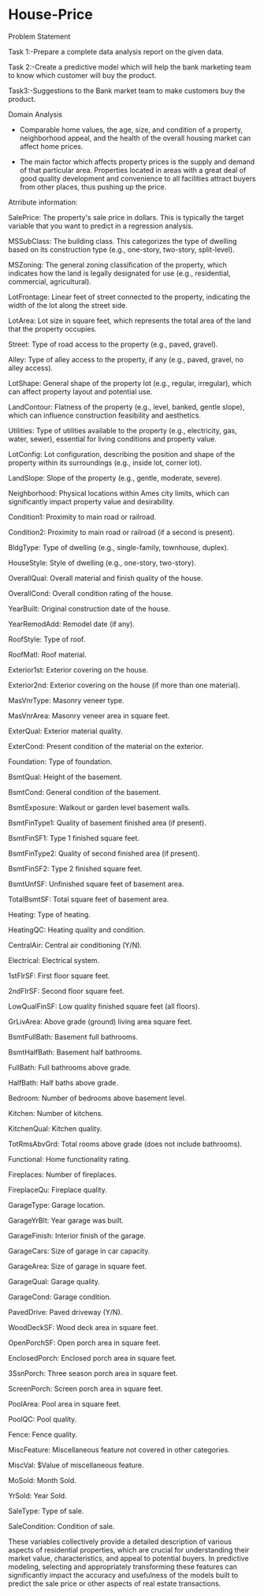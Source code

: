 # House-Price
Problem Statement

Task 1:-Prepare a complete data analysis report on the given data.

Task 2:-Create a predictive model which will help the bank marketing team to
know which customer will buy the product.

Task3:-Suggestions to the Bank market team to make customers buy the
product.

Domain Analysis
* Comparable home values, the age, size, and condition of a property, neighborhood appeal, and the health of the overall housing market can affect home prices.

* The main factor which affects property prices is the supply and demand of that particular area. Properties located in areas with a great deal of good quality development and convenience to all facilities attract buyers from other places, thus pushing up the price.

Atrribute information:

SalePrice: The property's sale price in dollars. This is typically the target variable that you want to predict in a regression analysis.

MSSubClass: The building class. This categorizes the type of dwelling based on its construction type (e.g., one-story, two-story, split-level).

MSZoning: The general zoning classification of the property, which indicates how the land is legally designated for use (e.g., residential, commercial, agricultural).

LotFrontage: Linear feet of street connected to the property, indicating the width of the lot along the street side.

LotArea: Lot size in square feet, which represents the total area of the land that the property occupies.

Street: Type of road access to the property (e.g., paved, gravel).

Alley: Type of alley access to the property, if any (e.g., paved, gravel, no alley access).

LotShape: General shape of the property lot (e.g., regular, irregular), which can affect property layout and potential use.

LandContour: Flatness of the property (e.g., level, banked, gentle slope), which can influence construction feasibility and aesthetics.

Utilities: Type of utilities available to the property (e.g., electricity, gas, water, sewer), essential for living conditions and property value.

LotConfig: Lot configuration, describing the position and shape of the property within its surroundings (e.g., inside lot, corner lot).

LandSlope: Slope of the property (e.g., gentle, moderate, severe).

Neighborhood: Physical locations within Ames city limits, which can significantly impact property value and desirability.

Condition1: Proximity to main road or railroad.

Condition2: Proximity to main road or railroad (if a second is present).

BldgType: Type of dwelling (e.g., single-family, townhouse, duplex).

HouseStyle: Style of dwelling (e.g., one-story, two-story).

OverallQual: Overall material and finish quality of the house.

OverallCond: Overall condition rating of the house.

YearBuilt: Original construction date of the house.

YearRemodAdd: Remodel date (if any).

RoofStyle: Type of roof.

RoofMatl: Roof material.

Exterior1st: Exterior covering on the house.

Exterior2nd: Exterior covering on the house (if more than one material).

MasVnrType: Masonry veneer type.

MasVnrArea: Masonry veneer area in square feet.

ExterQual: Exterior material quality.

ExterCond: Present condition of the material on the exterior.

Foundation: Type of foundation.

BsmtQual: Height of the basement.

BsmtCond: General condition of the basement.

BsmtExposure: Walkout or garden level basement walls.

BsmtFinType1: Quality of basement finished area (if present).

BsmtFinSF1: Type 1 finished square feet.

BsmtFinType2: Quality of second finished area (if present).

BsmtFinSF2: Type 2 finished square feet.

BsmtUnfSF: Unfinished square feet of basement area.

TotalBsmtSF: Total square feet of basement area.

Heating: Type of heating.

HeatingQC: Heating quality and condition.

CentralAir: Central air conditioning (Y/N).

Electrical: Electrical system.

1stFlrSF: First floor square feet.

2ndFlrSF: Second floor square feet.

LowQualFinSF: Low quality finished square feet (all floors).

GrLivArea: Above grade (ground) living area square feet.

BsmtFullBath: Basement full bathrooms.

BsmtHalfBath: Basement half bathrooms.

FullBath: Full bathrooms above grade.

HalfBath: Half baths above grade.

Bedroom: Number of bedrooms above basement level.

Kitchen: Number of kitchens.

KitchenQual: Kitchen quality.

TotRmsAbvGrd: Total rooms above grade (does not include bathrooms).

Functional: Home functionality rating.

Fireplaces: Number of fireplaces.

FireplaceQu: Fireplace quality.

GarageType: Garage location.

GarageYrBlt: Year garage was built.

GarageFinish: Interior finish of the garage.

GarageCars: Size of garage in car capacity.

GarageArea: Size of garage in square feet.

GarageQual: Garage quality.

GarageCond: Garage condition.

PavedDrive: Paved driveway (Y/N).

WoodDeckSF: Wood deck area in square feet.

OpenPorchSF: Open porch area in square feet.

EnclosedPorch: Enclosed porch area in square feet.

3SsnPorch: Three season porch area in square feet.

ScreenPorch: Screen porch area in square feet.

PoolArea: Pool area in square feet.

PoolQC: Pool quality.

Fence: Fence quality.

MiscFeature: Miscellaneous feature not covered in other categories.

MiscVal: $Value of miscellaneous feature.

MoSold: Month Sold.

YrSold: Year Sold.

SaleType: Type of sale.

SaleCondition: Condition of sale.

These variables collectively provide a detailed description of various aspects of residential properties, which are crucial for understanding their market value, characteristics, and appeal to potential buyers. In predictive modeling, selecting and appropriately transforming these features can significantly impact the accuracy and usefulness of the models built to predict the sale price or other aspects of real estate transactions.

